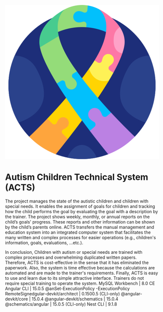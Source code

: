 <div align="center"><img src="./frontend-angular/src/assets/img/logo.png" \></div>


# Autism Children Technical System (ACTS)

The project manages the state of the autistic children and children with special needs. It enables the assignment of goals for children and tracking how the child performs the goal by evaluating the goal with a description by the trainer. The project shows weekly, monthly, or annual reports on the child’s goals' progress. These reports and other information can be shown by the child’s parents online. ACTS transfers the manual management and education system into an integrated computer system that facilitates the many written and complex processes for easier operations (e.g., children's information, goals, evaluations, …etc.).

In conclusion, Children with autism or special needs are trained with complex processes and overwhelming duplicated written papers. Therefore, ACTS is cost-effective in the sense that it has eliminated the paperwork. Also, the system is time effective because the calculations are automated and are made to the trainer's requirements. Finally, ACTS is easy to use and learn due to its simple attractive interface. Trainers do not require special training to operate the system.
  MySQL Workbench | 8.0 CE
  Angular CLI | 15.0.5
  @anSet-ExecutionPolicy -ExecutionPolicy RemoteSignedgular-devkit/architect | 0.1500.5 (CLI-only)
  @angular-devkit/core | 15.0.4
  @angular-devkit/schematics | 15.0.4
  @schematics/angular | 15.0.5 (CLI-only)
  Nest CLI | 9.1.8
